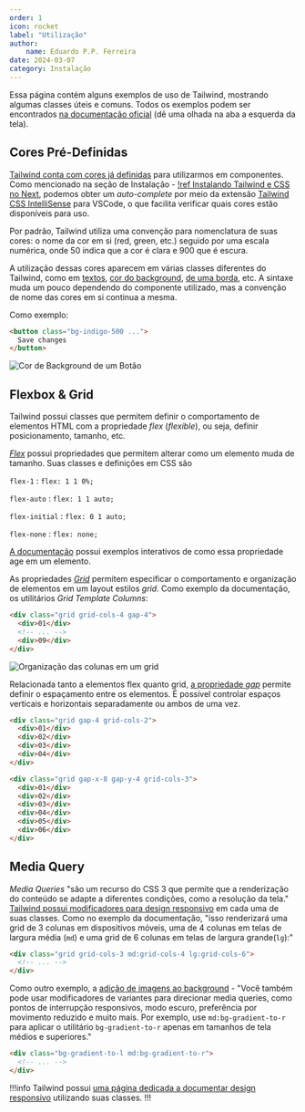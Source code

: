 ```yaml
---
order: 1
icon: rocket
label: "Utilização"
author:
    name: Eduardo P.P. Ferreira
date: 2024-03-07
category: Instalação
---
```


Essa página contém alguns exemplos de uso de Tailwind, mostrando algumas classes úteis e comuns.
Todos os exemplos podem ser encontrados [na documentação oficial](https://tailwindcss.com/docs/installation) (dê uma olhada na aba a esquerda da tela).

## Cores Pré-Definidas

[Tailwind conta com cores já definidas](https://tailwindcss.com/docs/customizing-colors) para utilizarmos em componentes. Como mencionado na seção de Instalação - [!ref Instalando Tailwind e CSS no Next](/tailwind-css-modules/instalacao.md), podemos obter um *auto-complete* por meio da extensão [Tailwind CSS IntelliSense](https://marketplace.visualstudio.com/items?itemName=bradlc.vscode-tailwindcss) para VSCode, o que facilita verificar quais cores estão disponíveis para uso.

Por padrão, Tailwind utiliza uma convenção para nomenclatura de suas cores: o nome da cor em si (red, green, etc.) seguido por uma escala numérica, onde 50 indica que a cor é clara e 900 que é escura.

A utilização dessas cores aparecem em várias classes diferentes do Tailwind, como em [textos](https://tailwindcss.com/docs/text-color), [cor do background](https://tailwindcss.com/docs/background-color), [de uma borda](https://tailwindcss.com/docs/border-color), etc. A sintaxe muda um pouco dependendo do componente utilizado, mas a convenção de nome das cores em si continua a mesma.

Como exemplo:

```html
<button class="bg-indigo-500 ...">
  Save changes
</button>
```

![Cor de Background de um Botão](/assets/exemplos/tailwindBgColor_example.png)

## Flexbox & Grid

Tailwind possui classes que permitem definir o comportamento de elementos HTML com a propriedade *flex* (*flexible*), ou seja, definir posicionamento, tamanho, etc.

[*Flex*](https://tailwindcss.com/docs/flex) possui propriedades que permitem alterar como um elemento muda de tamanho. Suas classes e definições em CSS são

`flex-1`
:   `flex: 1 1 0%;`

`flex-auto`
:   `flex: 1 1 auto;`

`flex-initial`
:   `flex: 0 1 auto;`

`flex-none`
:   `flex: none;`

[A documentação](https://tailwindcss.com/docs/flex) possui exemplos interativos de como essa propriedade age em um elemento.

As propriedades [*Grid*](https://tailwindcss.com/docs/grid-template-columns) permitem especificar o comportamento e organização de elementos em um layout estilos *grid*. Como exemplo da documentação, os utilitários *Grid Template Columns*:

```html
<div class="grid grid-cols-4 gap-4">
  <div>01</div>
  <!-- ... -->
  <div>09</div>
</div>
```

![Organização das colunas em um *grid*](/assets/exemplos/tailwindGrid_example.png)

Relacionada tanto a elementos flex quanto grid, [a propriedade *gap*](https://tailwindcss.com/docs/gap) permite definir o espaçamento entre os elementos. É possível controlar espaços verticais e horizontais separadamente ou ambos de uma vez.

```html Espaçamento Geral
<div class="grid gap-4 grid-cols-2">
  <div>01</div>
  <div>02</div>
  <div>03</div>
  <div>04</div>
</div>
```

```html Espaçamentos Vertical e Horizontal Separados
<div class="grid gap-x-8 gap-y-4 grid-cols-3">
  <div>01</div>
  <div>02</div>
  <div>03</div>
  <div>04</div>
  <div>05</div>
  <div>06</div>
</div>
```

## Media Query

*Media Queries* "são um recurso do CSS 3 que permite que a renderização do conteúdo se adapte a diferentes condições, como a resolução da tela." [Tailwind possui modificadores para design responsivo](https://tailwindcss.com/docs/hover-focus-and-other-states#media-and-feature-queries) em cada uma de suas classes. Como no exemplo da documentação, "isso renderizará uma grid de 3 colunas em dispositivos móveis, uma de 4 colunas em telas de largura média (`md`) e uma grid de 6 colunas em telas de largura grande(`lg`):"

```html
<div class="grid grid-cols-3 md:grid-cols-4 lg:grid-cols-6">
  <!-- ... -->
</div>
```

Como outro exemplo, a [adição de imagens ao background](https://tailwindcss.com/docs/background-image#breakpoints-and-media-queries) - "Você também pode usar modificadores de variantes para direcionar media queries, como pontos de interrupção responsivos, modo escuro, preferência por movimento reduzido e muito mais.  Por exemplo, use `md:bg-gradient-to-r` para aplicar o utilitário `bg-gradient-to-r` apenas em tamanhos de tela médios e superiores."

```html
<div class="bg-gradient-to-l md:bg-gradient-to-r">
  <!-- ... -->
</div>
```

!!!info
Tailwind possui [uma página dedicada a documentar design responsivo](https://tailwindcss.com/docs/responsive-design) utilizando suas classes.
!!!

